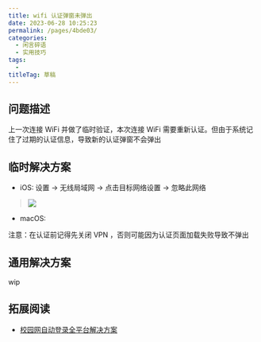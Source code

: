```yaml
---
title: wifi 认证弹窗未弹出
date: 2023-06-28 10:25:23
permalink: /pages/4bde03/
categories: 
  - 闲言碎语
  - 实用技巧
tags: 
  - 
titleTag: 草稿
---
```


## 问题描述

上一次连接 WiFi 并做了临时验证，本次连接 WiFi 需要重新认证。但由于系统记住了过期的认证信息，导致新的认证弹窗不会弹出

<!-- more -->

## 临时解决方案

- iOS: 设置 -> 无线局域网 -> 点击目标网络设置 -> 忽略此网络
> ![](https://discussionschinese.apple.com/content/attachment/f53c8b7b-4117-4fbe-9621-c8caa3a60a8a)
- macOS: 

注意：在认证前记得先关闭 VPN ，否则可能因为认证页面加载失败导致不弹出

## 通用解决方案

wip

## 拓展阅读

- [校园网自动登录全平台解决方案](https://busiyi.notion.site/12ad895be20f42e7bad68648c81adf0a)